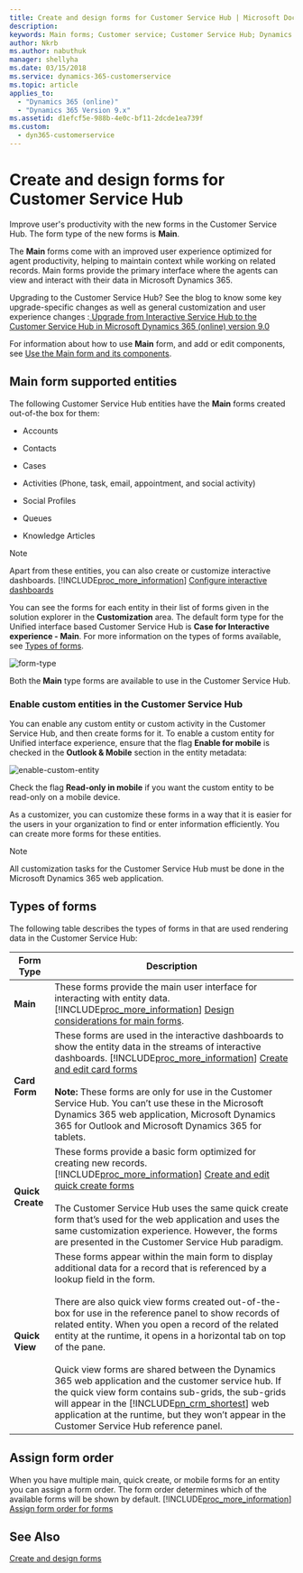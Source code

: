 ```yaml
---
title: Create and design forms for Customer Service Hub | Microsoft Docs
description: 
keywords: Main forms; Customer service; Customer Service Hub; Dynamics 365
author: Nkrb
ms.author: nabuthuk
manager: shellyha
ms.date: 03/15/2018
ms.service: dynamics-365-customerservice
ms.topic: article
applies_to: 
  - "Dynamics 365 (online)"
  - "Dynamics 365 Version 9.x"
ms.assetid: d1efcf5e-988b-4e0c-bf11-2dcde1ea739f
ms.custom:
  - dyn365-customerservice
---
```


# Create and design forms for Customer Service Hub
Improve user's productivity with the new forms in the Customer Service Hub. The form type of the new forms is **Main**. 

The **Main** forms come with an improved user experience optimized for agent productivity, helping to maintain context while working on related records. Main forms provide the primary interface where the agents can view and interact with their data in Microsoft Dynamics 365.

Upgrading to the Customer Service Hub? See the blog to know some key upgrade-specific changes as well as general customization and user experience changes :[ Upgrade from Interactive Service Hub to the Customer Service Hub in Microsoft Dynamics 365 (online) version 9.0](https://blogs.msdn.microsoft.com/crm/2018/02/16/upgrade-from-interactive-service-hub-to-the-customer-service-hub-in-microsoft-dynamics-365-online-version-9-0/)

For information about how to use **Main** form, and add or edit components, see [Use the Main form and its components](../customize/use-main-form-and-components.md).

## Main form supported entities
  
The following Customer Service Hub entities have the **Main** forms created out-of-the box for them: 
  
- Accounts  
  
- Contacts  
  
- Cases  
  
- Activities (Phone, task, email, appointment, and social activity)  
  
- Social Profiles  
  
- Queues
  
- Knowledge Articles  
  
> [!NOTE]
>  Apart from these entities, you can also create or customize interactive dashboards. [!INCLUDE[proc_more_information](../includes/proc-more-information.md)] [Configure interactive dashboards](configure-interactive-dashboards-customer-service-hub.md)
  
You can see the forms for each entity in their list of forms given in the solution explorer in the **Customization** area. The default form type for the Unified interface based Customer Service Hub is **Case for Interactive experience - Main**. For more information on the types of forms available, see [Types of forms](#types-of-forms).

![form-type](media/form-type-csh.png "See Form type")

Both the **Main** type forms are available to use in the Customer Service Hub.

### Enable custom entities in the Customer Service Hub
You can enable any custom entity or custom activity in the Customer Service Hub, and then create forms for it. To enable a custom entity for Unified interface experience, ensure that the flag **Enable for mobile** is checked in the **Outlook & Mobile** section in the entity metadata:

![enable-custom-entity](media/enable-custom-entity.png "Enable custom entity")

Check the flag **Read-only in mobile** if you want the custom entity to be read-only on a mobile device.

As a customizer, you can customize these forms in a way that it is easier for the users in your organization to find or enter information efficiently. You can create more forms for these entities.  

> [!NOTE]
> All customization tasks for the Customer Service Hub must be done in the Microsoft Dynamics 365 web application.
 
## Types of forms  
 The following table describes the types of forms in that are used rendering data in the Customer Service Hub:  
  
|Form Type|Description|  
|---------------|-----------------|  
|**Main** |These forms provide the main user interface for interacting with entity data. [!INCLUDE[proc_more_information](../includes/proc-more-information.md)] [Design considerations for main forms](../customize/design-considerations-main-forms.md).|  
|**Card Form**|These forms are used in the interactive dashboards to show the entity data in the streams of interactive dashboards. [!INCLUDE[proc_more_information](../includes/proc-more-information.md)] [Create and edit card forms](../customize/create-edit-quick-create-forms.md) <br /><br />  **Note:** These forms are only for use in the Customer Service Hub. You can’t use these in the Microsoft Dynamics 365 web application, Microsoft Dynamics 365 for Outlook and Microsoft Dynamics 365 for tablets.|
|**Quick Create**|These forms provide a basic form optimized for creating new records. [!INCLUDE[proc_more_information](../includes/proc-more-information.md)] [Create and edit quick create forms](../customize/create-edit-quick-view-forms.md)<br /><br /> The Customer Service Hub uses the same quick create form that’s used for the web application and uses the same customization experience. However, the forms are presented in the Customer Service Hub paradigm.|  
|**Quick View**|These forms appear within the main form to display additional data for a record that is referenced by a lookup field in the form.<br /><br /> There are also quick view forms created out-of-the-box for use in the reference panel to show records of related entity. When you open a record of the related entity at the runtime, it opens in a horizontal tab on top of the pane.<br /><br /> Quick view forms are shared between the Dynamics 365 web application and the customer service hub. If the quick view form contains sub-grids, the sub-grids will appear in the [!INCLUDE[pn_crm_shortest](../includes/pn-crm-shortest.md)] web application at the runtime, but they won’t appear in the Customer Service Hub reference panel.|  
  
## Assign form order  
 When you have multiple main, quick create, or mobile forms for an entity you can assign a form order. The form order determines which of the available forms will be shown by default. [!INCLUDE[proc_more_information](../includes/proc-more-information.md)] [Assign form order for forms](../customize/assign-form-order.md)  
  
## See Also  
[Create and design forms](../customize/create-design-forms.md)   
 
